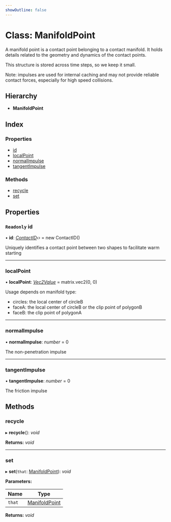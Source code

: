 ```yaml
---
showOutline: false
---
```


# Class: ManifoldPoint

A manifold point is a contact point belonging to a contact manifold. It holds
details related to the geometry and dynamics of the contact points.

This structure is stored across time steps, so we keep it small.

Note: impulses are used for internal caching and may not provide reliable
contact forces, especially for high speed collisions.

## Hierarchy

* **ManifoldPoint**

## Index

### Properties

* [id](/api/classes/manifoldpoint#readonly-id)
* [localPoint](/api/classes/manifoldpoint#localpoint)
* [normalImpulse](/api/classes/manifoldpoint#normalimpulse)
* [tangentImpulse](/api/classes/manifoldpoint#tangentimpulse)

### Methods

* [recycle](/api/classes/manifoldpoint#recycle)
* [set](/api/classes/manifoldpoint#set)

## Properties

### `Readonly` id

• **id**: *[ContactID](/api/classes/contactid)‹›* = new ContactID()

Uniquely identifies a contact point between two shapes to facilitate warm starting

___

###  localPoint

• **localPoint**: *[Vec2Value](/api/interfaces/vec2value)* = matrix.vec2(0, 0)

Usage depends on manifold type:
- circles: the local center of circleB
- faceA: the local center of circleB or the clip point of polygonB
- faceB: the clip point of polygonA

___

###  normalImpulse

• **normalImpulse**: *number* = 0

The non-penetration impulse

___

###  tangentImpulse

• **tangentImpulse**: *number* = 0

The friction impulse

## Methods

###  recycle

▸ **recycle**(): *void*

**Returns:** *void*

___

###  set

▸ **set**(`that`: [ManifoldPoint](/api/classes/manifoldpoint)): *void*

**Parameters:**

Name | Type |
------ | ------ |
`that` | [ManifoldPoint](/api/classes/manifoldpoint) |

**Returns:** *void*
